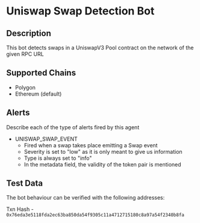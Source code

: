 # Uniswap Swap Detection Bot

## Description

This bot detects swaps in a UniswapV3 Pool contract on the network of the given RPC URL

## Supported Chains

- Polygon 
- Ethereum (default)


## Alerts

Describe each of the type of alerts fired by this agent

- UNISWAP_SWAP_EVENT
  - Fired when a swap takes place emitting a Swap event
  - Severity is set to "low" as it is only meant to give us information
  - Type is always set to "info" 
  - In the metadata field, the validity of the token pair is mentioned

## Test Data

The bot behaviour can be verified with the following addresses:

Txn Hash - `0x76eda3e5118fda2ec63ba850da54f9305c11a4712715180c8a97a54f2340b8fa`


